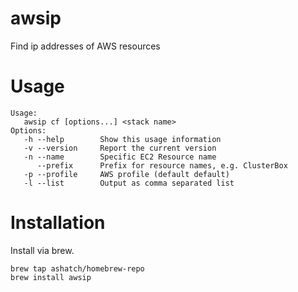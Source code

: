 # awsip
Find ip addresses of AWS resources

# Usage

    Usage:
       awsip cf [options...] <stack name>
    Options:
       -h --help        Show this usage information
       -v --version     Report the current version
       -n --name        Specific EC2 Resource name
          --prefix      Prefix for resource names, e.g. ClusterBox
       -p --profile     AWS profile (default default)
       -l --list        Output as comma separated list

# Installation

Install via brew.

    brew tap ashatch/homebrew-repo
    brew install awsip
